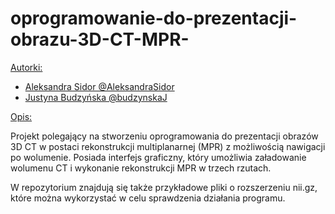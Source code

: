 # oprogramowanie-do-prezentacji-obrazu-3D-CT-MPR-

<ins>Autorki: </ins>
- [Aleksandra Sidor @AleksandraSidor](https://github.com/AleksandraSidor)
- [Justyna Budzyńska @budzynskaJ](https://github.com/budzynskaJ)

<ins>Opis: </ins>

Projekt polegający na stworzeniu oprogramowania do prezentacji obrazów 3D CT w postaci rekonstrukcji multiplanarnej (MPR) z możliwością nawigacji po wolumenie. Posiada interfejs graficzny, który umożliwia załadowanie wolumenu CT i wykonanie rekonstrukcji MPR w trzech rzutach. 

W repozytorium znajdują się także przykładowe pliki o rozszerzeniu nii.gz, które można wykorzystać w celu sprawdzenia działania programu.
